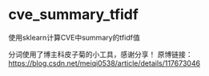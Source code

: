 # cve_summary_tfidf
使用sklearn计算CVE中summary的tfidf值

分词使用了博主科皮子菊的小工具，感谢分享！
原博链接：https://blog.csdn.net/meiqi0538/article/details/117673046
